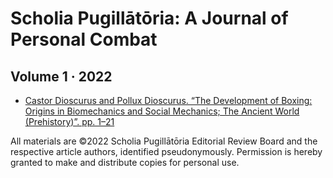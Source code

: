 #   Scholia Pugillātōria:  A Journal of Personal Combat
##  Volume 1 · 2022

- [Castor Dioscurus and Pollux Dioscurus.  “The Development of Boxing:  Origins in Biomechanics and Social Mechanics; The Ancient World (Prehistory)”.  pp. 1–21](https://github.com/ScholiaPugillatoria/Volume1-2022/blob/main/articles/vol1-ess1-origins.pdf)

All materials are ©2022 Scholia Pugillātōria Editorial Review Board and the respective article authors, identified pseudonymously.  Permission is hereby granted to make and distribute copies for personal use.
